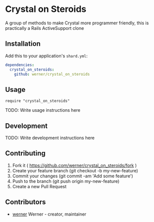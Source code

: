 # Crystal on Steroids

A group of methods to make Crystal more programmer friendly, this is practically a Rails ActiveSupport clone

## Installation


Add this to your application's `shard.yml`:

```yaml
dependencies:
  crystal_on_steroids:
    github: werner/crystal_on_steroids
```


## Usage


```crystal
require "crystal_on_steroids"
```


TODO: Write usage instructions here

## Development

TODO: Write development instructions here

## Contributing

1. Fork it ( https://github.com/werner/crystal_on_steroids/fork )
2. Create your feature branch (git checkout -b my-new-feature)
3. Commit your changes (git commit -am 'Add some feature')
4. Push to the branch (git push origin my-new-feature)
5. Create a new Pull Request

## Contributors

- [werner](https://github.com/werner) Werner - creator, maintainer
